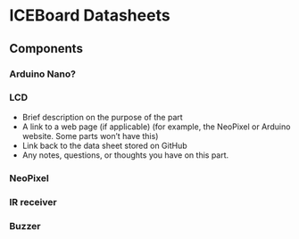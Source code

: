 # ICEBoard Datasheets

## Components

### Arduino Nano?

### LCD

- Brief description on the purpose of the part
- A link to a web page (if applicable) (for example, the NeoPixel or Arduino website. Some parts won’t have this)
- Link back to the data sheet stored on GitHub
- Any notes, questions, or thoughts you have on this part. 

### NeoPixel

### IR receiver

### Buzzer
